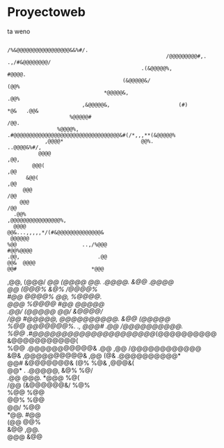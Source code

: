 # Proyectoweb

ta weno 

                                                                                                                        
                                                               /%&@@@@@@@@@@@@@@@@@&&%#/.                               
                                                       /@@@@@@@@@#,.              .,/#&@@@@@@@@/                        
                                               .(&@@@@@%,                                     #@@@@.                    
                                         (&@@@@@&/                                               (@@%                   
                                   *@@@@@&,                                                       .@@%                  
                            ,&@@@@@&,                      (#)                                 *@&   .@@&                 
                        %@@@@@#                                                                     /@@.                
                    %@@@@%,                      .#@@@@@@@@@@@@@@@@@@@@@@@@@@@@@@@@@@&#(/*,,,**(&@@@@@%                 
                ,@@@@*                         @@%.                                  ..@@@@&%#/,                        
              @@@@                                                                     ,@@,                             
            @@@(                                                                       ,@@                              
          &@@(                                                                         ,@@                              
         @@@                                                                           /@@                              
        @@@                                                                            /@@                              
      .@@%                                                                             ,@@@@@@@@@@@@@@@@%,              
      @@@@                                                                              @@&...,,,,,*/(#&@@@@@@@@@@@@@@& 
     @@@@@@                                                                             %@@                     ..,/%@@@
    #@@%@@@@                                                                            .@@,                         .@@
    @@&  @@@@                                                                            @@#                        *@@@
   ,@@,   (@@@/                                                                          *@@                      (@@@@ 
   *@@.    .@@@@.                                                                         &@@                  .@@@@*   
   *@@       (@@@%                                                                         &@%               /@@@@%     
   #@@         @@@@%                                                                        @@,            %@@@@.       
   @@@           %@@@@                                                                      #@@          @@@@@          
  .@@/             (@@@@@                                                                    @@/      &@@@@/            
  /@@                 #@@@@@,                       @@@@@@@@@@.                              &@@*  (@@@@@               
  %@@                    *@@@@@@@%.     .*,       @@@#       .@@                           /@@@@@@@@@@.                 
  %@@                        .#@@@@@@@@@@@@@@@@@@@@@*(@@@@@@@@@@                          &@@@@@@@@@@@(                 
  %@@                              .@@@@@@@@@@@& .@@         ,@@                          /@@@@@@@@@@@@                 
  &@&                               ,@@@@@@@@@@& ,@@         (@&                           .@@@@@@@@@@*                 
  @@#                                 &@@@@@@@&  (@%         %@&                              ,@@@&(                    
  @@*                                     .  .@@@@@,         &@%                               %@/                      
 .@@                                             @@@.       *@@@                               %@(                      
 /@@                                                (&@@@@@@&/                                 %@%                      
 %@@                                                                                           %@@                      
 @@%                                                                                           %@@                      
 @@/                                                                                           %@@                      
*@@.                                                                                           #@@                      
(@@                                                                                            @@%                      
&@@                                                                                           ,@@.                      
@@@                                                                                           &@@ 
